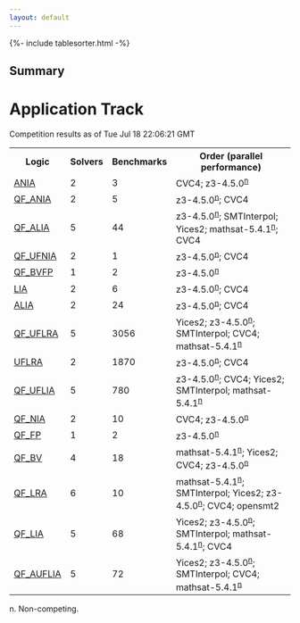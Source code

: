 ```yaml
---
layout: default
---
```

{%- include tablesorter.html -%}

## Summary

<H1>Application Track</H1>Competition results as of Tue Jul 18 22:06:21 GMT

<table>
<tr class="center">
<th>Logic</th>
<th>Solvers</th>
<th>Benchmarks</th>
<th>Order (parallel performance)</th>
</tr>
<tr>
<td rowspan="2"><a href="ANIA-app.html">ANIA</a>
</td>
<td rowspan="2">2</td>
<td rowspan="2">3</td>
<td>CVC4; <span class="non-competing-grey">z3-4.5.0<SUP><a href="#fn">n</a></SUP></span>
</td>
</tr>
<tr>
</tr>
<tr>
<td rowspan="2"><a href="QF_ANIA-app.html">QF_ANIA</a>
</td>
<td rowspan="2">2</td>
<td rowspan="2">5</td>
<td><span class="non-competing-grey">z3-4.5.0<SUP><a href="#fn">n</a></SUP></span>; CVC4</td>
</tr>
<tr>
</tr>
<tr>
<td rowspan="2"><a href="QF_ALIA-app.html">QF_ALIA</a>
</td>
<td rowspan="2">5</td>
<td rowspan="2">44</td>
<td><span class="non-competing-grey">z3-4.5.0<SUP><a href="#fn">n</a></SUP></span>; SMTInterpol; Yices2; <span class="non-competing-grey">mathsat-5.4.1<SUP><a href="#fn">n</a></SUP></span>; CVC4</td>
</tr>
<tr>
</tr>
<tr>
<td rowspan="2"><a href="QF_UFNIA-app.html">QF_UFNIA</a>
</td>
<td rowspan="2">2</td>
<td rowspan="2">1</td>
<td><span class="non-competing-grey">z3-4.5.0<SUP><a href="#fn">n</a></SUP></span>; CVC4</td>
</tr>
<tr>
</tr>
<tr>
<td rowspan="2"><a href="QF_BVFP-app.html">QF_BVFP</a>
</td>
<td rowspan="2">1</td>
<td rowspan="2">2</td>
<td><span class="non-competing-grey">z3-4.5.0<SUP><a href="#fn">n</a></SUP></span>
</td>
</tr>
<tr>
</tr>
<tr>
<td rowspan="2"><a href="LIA-app.html">LIA</a>
</td>
<td rowspan="2">2</td>
<td rowspan="2">6</td>
<td><span class="non-competing-grey">z3-4.5.0<SUP><a href="#fn">n</a></SUP></span>; CVC4</td>
</tr>
<tr>
</tr>
<tr>
<td rowspan="2"><a href="ALIA-app.html">ALIA</a>
</td>
<td rowspan="2">2</td>
<td rowspan="2">24</td>
<td><span class="non-competing-grey">z3-4.5.0<SUP><a href="#fn">n</a></SUP></span>; CVC4</td>
</tr>
<tr>
</tr>
<tr>
<td rowspan="2"><a href="QF_UFLRA-app.html">QF_UFLRA</a>
</td>
<td rowspan="2">5</td>
<td rowspan="2">3056</td>
<td>Yices2; <span class="non-competing-grey">z3-4.5.0<SUP><a href="#fn">n</a></SUP></span>; SMTInterpol; CVC4; <span class="non-competing-grey">mathsat-5.4.1<SUP><a href="#fn">n</a></SUP></span>
</td>
</tr>
<tr>
</tr>
<tr>
<td rowspan="2"><a href="UFLRA-app.html">UFLRA</a>
</td>
<td rowspan="2">2</td>
<td rowspan="2">1870</td>
<td><span class="non-competing-grey">z3-4.5.0<SUP><a href="#fn">n</a></SUP></span>; CVC4</td>
</tr>
<tr>
</tr>
<tr>
<td rowspan="2"><a href="QF_UFLIA-app.html">QF_UFLIA</a>
</td>
<td rowspan="2">5</td>
<td rowspan="2">780</td>
<td><span class="non-competing-grey">z3-4.5.0<SUP><a href="#fn">n</a></SUP></span>; CVC4; Yices2; SMTInterpol; <span class="non-competing-grey">mathsat-5.4.1<SUP><a href="#fn">n</a></SUP></span>
</td>
</tr>
<tr>
</tr>
<tr>
<td rowspan="2"><a href="QF_NIA-app.html">QF_NIA</a>
</td>
<td rowspan="2">2</td>
<td rowspan="2">10</td>
<td>CVC4; <span class="non-competing-grey">z3-4.5.0<SUP><a href="#fn">n</a></SUP></span>
</td>
</tr>
<tr>
</tr>
<tr>
<td rowspan="2"><a href="QF_FP-app.html">QF_FP</a>
</td>
<td rowspan="2">1</td>
<td rowspan="2">2</td>
<td><span class="non-competing-grey">z3-4.5.0<SUP><a href="#fn">n</a></SUP></span>
</td>
</tr>
<tr>
</tr>
<tr>
<td rowspan="2"><a href="QF_BV-app.html">QF_BV</a>
</td>
<td rowspan="2">4</td>
<td rowspan="2">18</td>
<td><span class="non-competing-grey">mathsat-5.4.1<SUP><a href="#fn">n</a></SUP></span>; Yices2; CVC4; <span class="non-competing-grey">z3-4.5.0<SUP><a href="#fn">n</a></SUP></span>
</td>
</tr>
<tr>
</tr>
<tr>
<td rowspan="2"><a href="QF_LRA-app.html">QF_LRA</a>
</td>
<td rowspan="2">6</td>
<td rowspan="2">10</td>
<td><span class="non-competing-grey">mathsat-5.4.1<SUP><a href="#fn">n</a></SUP></span>; SMTInterpol; Yices2; <span class="non-competing-grey">z3-4.5.0<SUP><a href="#fn">n</a></SUP></span>; CVC4; opensmt2</td>
</tr>
<tr>
</tr>
<tr>
<td rowspan="2"><a href="QF_LIA-app.html">QF_LIA</a>
</td>
<td rowspan="2">5</td>
<td rowspan="2">68</td>
<td>Yices2; <span class="non-competing-grey">z3-4.5.0<SUP><a href="#fn">n</a></SUP></span>; SMTInterpol; <span class="non-competing-grey">mathsat-5.4.1<SUP><a href="#fn">n</a></SUP></span>; CVC4</td>
</tr>
<tr>
</tr>
<tr>
<td rowspan="2"><a href="QF_AUFLIA-app.html">QF_AUFLIA</a>
</td>
<td rowspan="2">5</td>
<td rowspan="2">72</td>
<td>Yices2; <span class="non-competing-grey">z3-4.5.0<SUP><a href="#fn">n</a></SUP></span>; SMTInterpol; CVC4; <span class="non-competing-grey">mathsat-5.4.1<SUP><a href="#fn">n</a></SUP></span>
</td>
</tr>
<tr>
</tr>
</table><span id="fn"> n. Non-competing.</span>


